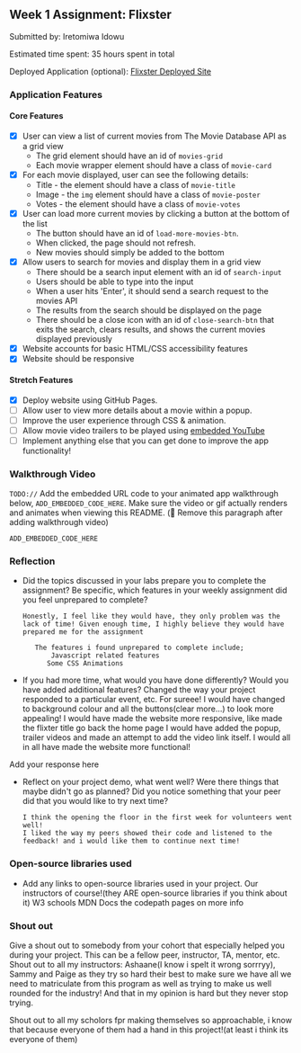 

## Week 1 Assignment: Flixster

Submitted by: Iretomiwa Idowu

Estimated time spent: 35 hours spent in total

Deployed Application (optional): [Flixster Deployed Site](ADD_LINK_HERE)

### Application Features

#### Core Features

- [x] User can view a list of current movies from The Movie Database API as a grid view
  - The grid element should have an id of `movies-grid`
  - Each movie wrapper element should have a class of `movie-card`
- [x] For each movie displayed, user can see the following details:
  - Title - the element should have a class of `movie-title`
  - Image - the `img` element should have a class of `movie-poster`
  - Votes - the element should have a class of `movie-votes`
- [x] User can load more current movies by clicking a button at the bottom of the list
  - The button should have an id of `load-more-movies-btn`.
  - When clicked, the page should not refresh.
  - New movies should simply be added to the bottom
- [x] Allow users to search for movies and display them in a grid view
  - There should be a search input element with an id of `search-input`
  - Users should be able to type into the input
  - When a user hits 'Enter', it should send a search request to the movies API
  - The results from the search should be displayed on the page
  - There should be a close icon with an id of `close-search-btn` that exits the search, clears results, and shows the current movies displayed previously
- [x] Website accounts for basic HTML/CSS accessibility features
- [x] Website should be responsive

#### Stretch Features

- [x] Deploy website using GitHub Pages.
- [ ] Allow user to view more details about a movie within a popup.
- [ ] Improve the user experience through CSS & animation.
- [ ] Allow movie video trailers to be played using [embedded YouTube](https://support.google.com/youtube/answer/171780?hl=en)
- [ ] Implement anything else that you can get done to improve the app functionality!

### Walkthrough Video

`TODO://` Add the embedded URL code to your animated app walkthrough below, `ADD_EMBEDDED_CODE_HERE`. Make sure the video or gif actually renders and animates when viewing this README. (🚫 Remove this paragraph after adding walkthrough video)

`ADD_EMBEDDED_CODE_HERE`

### Reflection

- Did the topics discussed in your labs prepare you to complete the assignment? Be specific, which features in your weekly assignment did you feel unprepared to complete?

      Honestly, I feel like they would have, they only problem was the lack of time! Given enough time, I highly believe they would have prepared me for the assignment
        
         The features i found unprepared to complete include;
             Javascript related features
            Some CSS Animations 


- If you had more time, what would you have done differently? Would you have added additional features? Changed the way your project responded to a particular event, etc.
   For sureee! 
   I would have changed to background colour and all the buttons(clear more...) to look more appealing!
   I would have made the website more responsive, like made the flixter title go back the home page
   I would have added the popup, trailer videos and made an attempt to add the video link itself. 
     I would all in all have made the website more functional!
  
Add your response here

- Reflect on your project demo, what went well? Were there things that maybe didn't go as planned? Did you notice something that your peer did that you would like to try next time?

      I think the opening the floor in the first week for volunteers went well! 
      I liked the way my peers showed their code and listened to the feedback! and i would like them to continue next time!

### Open-source libraries used

- Add any links to open-source libraries used in your project.
Our instructors of course!(they ARE open-source libraries if you think about it)
W3 schools
MDN Docs
the codepath pages on more info

### Shout out

Give a shout out to somebody from your cohort that especially helped you during your project. This can be a fellow peer, instructor, TA, mentor, etc.
 Shout out to all my instructors: Ashaane(I know i spelt it wrong sorrryy), Sammy and Paige as they try so hard their best to make sure we have all we need to matriculate from this program as well as trying to make us well rounded for the industry! And that in my opinion is hard but they never stop trying.

 Shout out to all my scholors fpr making themselves so approachable, i know that because everyone of them had a hand in this project!(at least i think its everyone of them)